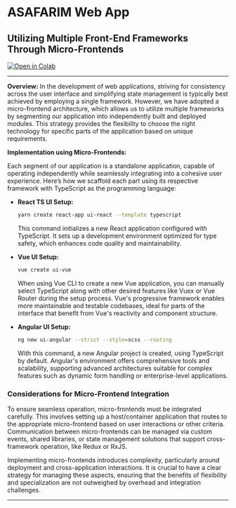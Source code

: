 # ASAFARIM Web App

## Utilizing Multiple Front-End Frameworks Through Micro-Frontends

[![Open in Colab](https://colab.research.google.com/assets/colab-badge.svg)](https://colab.research.google.com/github/AliSafari-IT/asafarim-webapp/blob/main/asafarim-webapp.ipynb)

---
**Overview:**
In the development of web applications, striving for consistency across the user interface and simplifying state management is typically best achieved by employing a single framework. However, we have adopted a micro-frontend architecture, which allows us to utilize multiple frameworks by segmenting our application into independently built and deployed modules. This strategy provides the flexibility to choose the right technology for specific parts of the application based on unique requirements.

**Implementation using Micro-Frontends:**

Each segment of our application is a standalone application, capable of operating independently while seamlessly integrating into a cohesive user experience. Here’s how we scaffold each part using its respective framework with TypeScript as the programming language:

- **React TS UI Setup:**

  ```bash
  yarn create react-app ui-react --template typescript
  ```

  This command initializes a new React application configured with TypeScript. It sets up a development environment optimized for type safety, which enhances code quality and maintainability.

- **Vue UI Setup:**

  ```bash
  vue create ui-vue
  ```

  When using Vue CLI to create a new Vue application, you can manually select TypeScript along with other desired features like Vuex or Vue Router during the setup process. Vue's progressive framework enables more maintainable and testable codebases, ideal for parts of the interface that benefit from Vue's reactivity and component structure.

- **Angular UI Setup:**

  ```bash
  ng new ui-angular --strict --style=scss --routing
  ```

  With this command, a new Angular project is created, using TypeScript by default. Angular's environment offers comprehensive tools and scalability, supporting advanced architectures suitable for complex features such as dynamic form handling or enterprise-level applications.

### Considerations for Micro-Frontend Integration

To ensure seamless operation, micro-frontends must be integrated carefully. This involves setting up a host/container application that routes to the appropriate micro-frontend based on user interactions or other criteria. Communication between micro-frontends can be managed via custom events, shared libraries, or state management solutions that support cross-framework operation, like Redux or RxJS.

Implementing micro-frontends introduces complexity, particularly around deployment and cross-application interactions. It is crucial to have a clear strategy for managing these aspects, ensuring that the benefits of flexibility and specialization are not outweighed by overhead and integration challenges.

---
